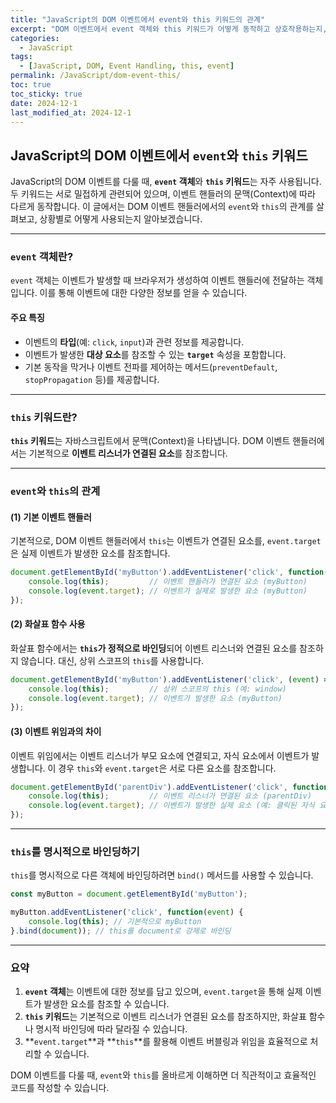 ```yaml
---
title: "JavaScript의 DOM 이벤트에서 event와 this 키워드의 관계"
excerpt: "DOM 이벤트에서 event 객체와 this 키워드가 어떻게 동작하고 상호작용하는지, 그리고 상황에 따라 어떻게 다르게 동작하는지에 대해 알아봅니다."
categories:
  - JavaScript
tags:
  - [JavaScript, DOM, Event Handling, this, event]
permalink: /JavaScript/dom-event-this/
toc: true
toc_sticky: true
date: 2024-12-1
last_modified_at: 2024-12-1
---
```


## JavaScript의 DOM 이벤트에서 `event`와 `this` 키워드

JavaScript의 DOM 이벤트를 다룰 때, **`event` 객체**와 **`this` 키워드**는 자주 사용됩니다. 두 키워드는 서로 밀접하게 관련되어 있으며, 이벤트 핸들러의 문맥(Context)에 따라 다르게 동작합니다. 이 글에서는 DOM 이벤트 핸들러에서의 `event`와 `this`의 관계를 살펴보고, 상황별로 어떻게 사용되는지 알아보겠습니다.

---

### `event` 객체란?
`event` 객체는 이벤트가 발생할 때 브라우저가 생성하여 이벤트 핸들러에 전달하는 객체입니다. 이를 통해 이벤트에 대한 다양한 정보를 얻을 수 있습니다.

#### 주요 특징
- 이벤트의 **타입**(예: `click`, `input`)과 관련 정보를 제공합니다.
- 이벤트가 발생한 **대상 요소**를 참조할 수 있는 **`target`** 속성을 포함합니다.
- 기본 동작을 막거나 이벤트 전파를 제어하는 메서드(`preventDefault`, `stopPropagation` 등)를 제공합니다.

---

### `this` 키워드란?
**`this` 키워드**는 자바스크립트에서 문맥(Context)을 나타냅니다. DOM 이벤트 핸들러에서는 기본적으로 **이벤트 리스너가 연결된 요소**를 참조합니다.

---

### `event`와 `this`의 관계

#### (1) 기본 이벤트 핸들러
기본적으로, DOM 이벤트 핸들러에서 `this`는 이벤트가 연결된 요소를, `event.target`은 실제 이벤트가 발생한 요소를 참조합니다.

```javascript
document.getElementById('myButton').addEventListener('click', function(event) {
    console.log(this);         // 이벤트 핸들러가 연결된 요소 (myButton)
    console.log(event.target); // 이벤트가 실제로 발생한 요소 (myButton)
});
```

#### (2) 화살표 함수 사용
화살표 함수에서는 **`this`가 정적으로 바인딩**되어 이벤트 리스너와 연결된 요소를 참조하지 않습니다. 대신, 상위 스코프의 `this`를 사용합니다.

```javascript
document.getElementById('myButton').addEventListener('click', (event) => {
    console.log(this);         // 상위 스코프의 this (예: window)
    console.log(event.target); // 이벤트가 발생한 요소 (myButton)
});
```

#### (3) 이벤트 위임과의 차이
이벤트 위임에서는 이벤트 리스너가 부모 요소에 연결되고, 자식 요소에서 이벤트가 발생합니다. 이 경우 `this`와 `event.target`은 서로 다른 요소를 참조합니다.

```javascript
document.getElementById('parentDiv').addEventListener('click', function(event) {
    console.log(this);         // 이벤트 리스너가 연결된 요소 (parentDiv)
    console.log(event.target); // 이벤트가 발생한 실제 요소 (예: 클릭된 자식 요소)
});
```

---

### `this`를 명시적으로 바인딩하기
`this`를 명시적으로 다른 객체에 바인딩하려면 `bind()` 메서드를 사용할 수 있습니다.

```javascript
const myButton = document.getElementById('myButton');

myButton.addEventListener('click', function(event) {
    console.log(this); // 기본적으로 myButton
}.bind(document)); // this를 document로 강제로 바인딩
```

---

### 요약
1. **`event` 객체**는 이벤트에 대한 정보를 담고 있으며, `event.target`을 통해 실제 이벤트가 발생한 요소를 참조할 수 있습니다.
2. **`this` 키워드**는 기본적으로 이벤트 리스너가 연결된 요소를 참조하지만, 화살표 함수나 명시적 바인딩에 따라 달라질 수 있습니다.
3. **`event.target`**과 **`this`**를 활용해 이벤트 버블링과 위임을 효율적으로 처리할 수 있습니다.

DOM 이벤트를 다룰 때, `event`와 `this`를 올바르게 이해하면 더 직관적이고 효율적인 코드를 작성할 수 있습니다.
